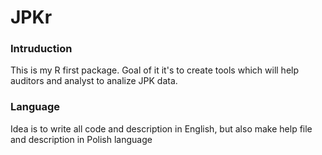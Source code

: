 # JPKr

### Intruduction
This is my R first package. Goal of it it's to create tools which will help
auditors and analyst to analize JPK data.

### Language
Idea is to write all code and description in English, but also make help file and description in Polish language

